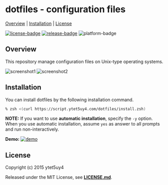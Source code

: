 # dotfiles - configuration files

[Overview](#overview) |
[Installation](#installation) |
[License](#license)

[![license-badge]][license-link]
[![release-badge]][release-link]
![platform-badge]

## Overview

This repository manage configuration files on Unix-type operating systems.

![screenshot1]
![screenshot2]

## Installation

You can install dotfiles by the following installation command.

```zsh
% zsh <(curl https://script.ytet5uy4.com/dotfiles/install.zsh)
```

**NOTE:** If you want to use **automatic installation**,
specify the `-y` option. When you use automatic installation,
assume `yes` as answer to all prompts and run non-interactively.

**Demo:**
[![demo]][demo-link]

## License

Copyright (c) 2015 ytet5uy4

Released under the MIT License, see **[LICENSE.md][license-link]**.

[screenshot1]: https://image.ytet5uy4.com/170920161710.png
[screenshot2]: https://image.ytet5uy4.com/170920165022.png
[demo]: https://image.ytet5uy4.com/170920164937.png
[release-badge]: https://img.shields.io/github/release/ytet5uy4/dotfiles.svg?style=flat-square
[license-badge]: https://img.shields.io/github/license/ytet5uy4/dotfiles.svg?style=flat-square
[platform-badge]: https://img.shields.io/badge/platform-GNU%2FLinux-lightgrey.svg?style=flat-square

[release-link]: //github.com/ytet5uy4/dotfiles/releases/latest
[license-link]: LICENSE.md
[demo-link]: //asciinema.org/a/asz75pk2aqxwy5ttp1zvyxnxx
